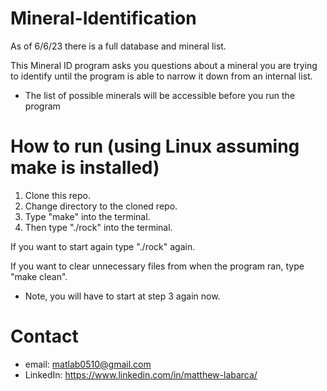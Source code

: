 # Mineral-Identification
As of 6/6/23 there is a full database and mineral list.

This Mineral ID program asks you questions about a mineral you are trying to identify until the program is able to narrow it down from an internal list.
- The list of possible minerals will be accessible before you run the program

# How to run (using Linux assuming make is installed)
1. Clone this repo.
2. Change directory to the cloned repo.
3. Type "make" into the terminal.
4. Then type "./rock" into the terminal.

If you want to start again type "./rock" again.

If you want to clear unnecessary files from when the program ran, type "make clean".

- Note, you will have to start at step 3 again now.

# Contact
- email: matlab0510@gmail.com
- LinkedIn: https://www.linkedin.com/in/matthew-labarca/
